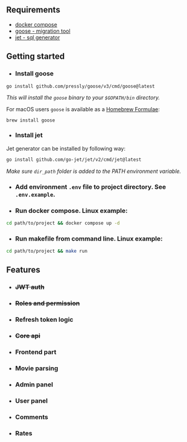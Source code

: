 ## Requirements

- [docker compose](https://docs.docker.com/compose/install/)
- [goose - migration tool](https://github.com/pressly/goose)
- [jet - sql generator](https://github.com/go-jet/jet)

## Getting started

- ### Install goose

```shell
go install github.com/pressly/goose/v3/cmd/goose@latest
```

*This will install the `goose` binary to your `$GOPATH/bin` directory.*

For macOS users `goose` is available as a [Homebrew Formulae](https://formulae.brew.sh/formula/goose#default):

```shell
brew install goose
```

- ### Install jet

Jet generator can be installed by following way:

```sh
go install github.com/go-jet/jet/v2/cmd/jet@latest
```

*Make sure `dir_path` folder is added to the PATH environment variable.*

- ### Add environment `.env` file to project directory. See `.env.example`.

- ### Run docker compose. Linux example:

```bash
cd path/to/project && docker compose up -d
```

- ### Run makefile from command line. Linux example:

```bash
cd path/to/project && make run
```

## Features

- ### <del> JWT auth </del>
- ### <del>Roles and permission<del>
- ### Refresh token logic
- ### <del>Core api</del>
- ### Frontend part
- ### Movie parsing
- ### Admin panel
- ### User panel
- ### Comments
- ### Rates
